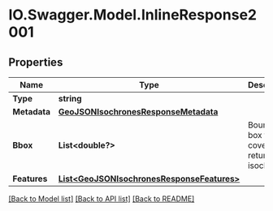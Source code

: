# IO.Swagger.Model.InlineResponse2001
## Properties

Name | Type | Description | Notes
------------ | ------------- | ------------- | -------------
**Type** | **string** |  | [optional] 
**Metadata** | [**GeoJSONIsochronesResponseMetadata**](GeoJSONIsochronesResponseMetadata.md) |  | [optional] 
**Bbox** | **List&lt;double?&gt;** | Bounding box that covers all returned isochrones | [optional] 
**Features** | [**List&lt;GeoJSONIsochronesResponseFeatures&gt;**](GeoJSONIsochronesResponseFeatures.md) |  | [optional] 

[[Back to Model list]](../README.md#documentation-for-models) [[Back to API list]](../README.md#documentation-for-api-endpoints) [[Back to README]](../README.md)


